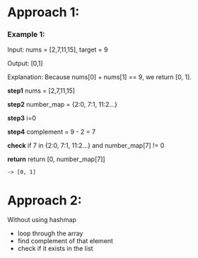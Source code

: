 # Approach 1:

### Example 1: 
Input: nums = [2,7,11,15], target = 9 

Output: [0,1] 

Explanation: Because nums[0] + nums[1] == 9, 
we return [0, 1].

**step1**
nums = [2,7,11,15]

**step2**
number_map = {2:0, 7:1, 11:2...}

**step3**
i=0

**step4**
complement = 9 - 2 = 7

**check**
if 7 in {2:0, 7:1, 11:2...}
    and number_map[7] != 0

**return**
return [0, number_map[7]]

    -> [0, 1]


# Approach 2:
Without using hashmap
- loop through the array
- find complement of that element
- check if it exists in the list